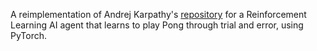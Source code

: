 A reimplementation of Andrej Karpathy's [repository](https://karpathy.github.io/2016/05/31/rl/) for a Reinforcement Learning AI agent that learns to play Pong through trial and error, using PyTorch.

